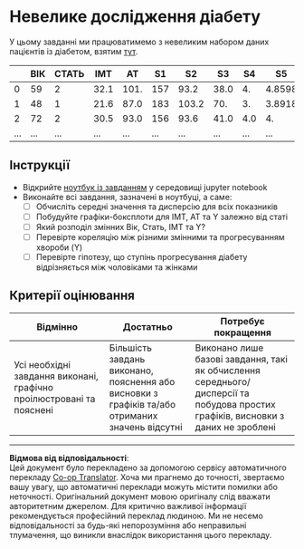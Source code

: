 <!--
CO_OP_TRANSLATOR_METADATA:
{
  "original_hash": "01d1b493e8b51a6ebb42524f6b1bcfff",
  "translation_date": "2025-08-30T19:26:34+00:00",
  "source_file": "1-Introduction/04-stats-and-probability/assignment.md",
  "language_code": "uk"
}
-->
# Невелике дослідження діабету

У цьому завданні ми працюватимемо з невеликим набором даних пацієнтів із діабетом, взятим [тут](https://www4.stat.ncsu.edu/~boos/var.select/diabetes.html).

|   | ВІК | СТАТЬ | ІМТ | АТ | S1 | S2 | S3 | S4 | S5 | S6 | Y  |
|---|-----|-------|-----|----|----|----|----|----|----|----|----|
| 0 | 59 | 2 | 32.1 | 101. | 157 | 93.2 | 38.0 | 4. | 4.8598 | 87 | 151 |
| 1 | 48 | 1 | 21.6 | 87.0 | 183 | 103.2 | 70. | 3. | 3.8918 | 69 | 75 |
| 2 | 72 | 2 | 30.5 | 93.0 | 156 | 93.6 | 41.0 | 4.0 | 4. | 85 | 141 |
| ... | ... | ... | ... | ...| ...| ...| ...| ...| ...| ...| ... |

## Інструкції

* Відкрийте [ноутбук із завданням](assignment.ipynb) у середовищі jupyter notebook
* Виконайте всі завдання, зазначені в ноутбуці, а саме:
   * [ ] Обчисліть середні значення та дисперсію для всіх показників
   * [ ] Побудуйте графіки-боксплоти для ІМТ, АТ та Y залежно від статі
   * [ ] Який розподіл змінних Вік, Стать, ІМТ та Y?
   * [ ] Перевірте кореляцію між різними змінними та прогресуванням хвороби (Y)
   * [ ] Перевірте гіпотезу, що ступінь прогресування діабету відрізняється між чоловіками та жінками
   
## Критерії оцінювання

Відмінно | Достатньо | Потребує покращення
--- | --- | -- |
Усі необхідні завдання виконані, графічно проілюстровані та пояснені | Більшість завдань виконано, пояснення або висновки з графіків та/або отриманих значень відсутні | Виконано лише базові завдання, такі як обчислення середнього/дисперсії та побудова простих графіків, висновки з даних не зроблені

---

**Відмова від відповідальності**:  
Цей документ було перекладено за допомогою сервісу автоматичного перекладу [Co-op Translator](https://github.com/Azure/co-op-translator). Хоча ми прагнемо до точності, звертаємо вашу увагу, що автоматичні переклади можуть містити помилки або неточності. Оригінальний документ мовою оригіналу слід вважати авторитетним джерелом. Для критично важливої інформації рекомендується професійний переклад людиною. Ми не несемо відповідальності за будь-які непорозуміння або неправильні тлумачення, що виникли внаслідок використання цього перекладу.